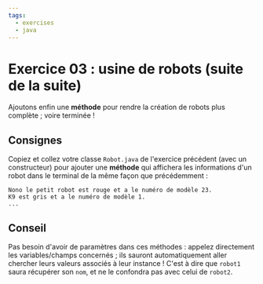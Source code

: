 ```yaml
---
tags:
  - exercises
  - java
---
```


# Exercice 03 : usine de robots (suite de la suite)

Ajoutons enfin une **méthode** pour rendre la création de robots plus complète ; voire terminée !

## Consignes

Copiez et collez votre classe `Robot.java` de l'exercice précédent (avec un constructeur) pour ajouter une **méthode** qui affichera les informations d'un robot dans le terminal de la même façon que précédemment :

```
Nono le petit robot est rouge et a le numéro de modèle 23.
K9 est gris et a le numéro de modèle 1.
...
```

## Conseil

Pas besoin d'avoir de paramètres dans ces méthodes : appelez directement les variables/champs concernés ; ils sauront automatiquement aller chercher leurs valeurs associés à leur instance ! C'est à dire que `robot1` saura récupérer son `nom`, et ne le confondra pas avec celui de `robot2`.

